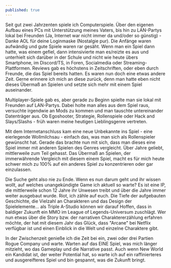 ```yaml
---
published: true
---
```

Seit gut zwei Jahrzenten spiele ich Computerspiele. Über den eigenen Aufbau eines PCs mit Unterstützung meines Vaters, bis hin zu LAN-Partys lokal bei Freunden (Ja, Internet war nicht immer da und/oder so günstig) - Danke AOL für deine Loginmaske (Nostalgie pur). Die Anfänge waren aufwändig und gute Spiele waren rar gesäht. Wenn man ein Spiel dann hatte, was einem gefiel, dann intensivierte man es/reizte es aus und unterhielt sich darüber in der Schule und nicht wie heute übers Smartphone, im Discord/TS, in Foren, Socialmedia oder Streaming-Plattformen. Reviews gab es höchstens in Zeitschriften, oder eben durch Freunde, die das Spiel bereits hatten. Es waren nun doch eine etwas andere Zeit. Gerne erinnere ich mich an diese zurück, denn man hatte eben nicht dieses Übermaß an Spielen und setzte sich mehr mit einem Spiel auseinander. 

Multiplayer-Spiele gab es, aber gerade zu Beginn spielte man sie lokal mit Freunden auf LAN-Partys. Dabei holte man alles aus dem Spiel raus, versuchte irgendwie an Mods zu kommen und man tauschte untereinander Datenträger aus. Ob Egoshooter, Strategie, Rollenspiele oder Hack and Slays/Slashs - früh waren meine heutigen Lieblingsgenre vertreten. 

Mit dem Internetanschluss kam eine neue Unbekannte ins Spiel - eine eierlegende Wollmilchsau - einfach das, was man sich als Rollenspieler gewünscht hat. Gerade das brachte nun mit sich, dass man dieses eine Spiel immer mit anderen Spielen des Genres vergleicht. Über Jahre geliebt, mittlerweile zum Teil gehasst. Das Übermaß an Spielen, der immerwährende Vergleich mit diesem einem Spiel, macht es für mich heute schwer mich zu 100% auf ein anderes Spiel zu konzentrieren oder gar einzulassen. 

Die Suche geht also nie zu Ende. Wenn es nun darum geht und ihr wissen wollt, auf welches unangekündigte Game ich aktuell so warte? Es ist eine IP, die mittlerweile schon 12 Jahre ihr Unwesen treibt und über die Jahre immer weiter ausgebaut wurde. Riot, ich zähle auf euch. Die Tiefe der aufgebauten Geschichte, die Vielzahl an Charakteren und das Design der Spielelemente... als Triple A-Studio können wir darauf Hoffen, dass in baldiger Zukunft ein MMO im League of Legends-Universum zuschlägt. Wer nun etwas über die Story bzw. der narrativen Charaktererzählung erfahren möchte, der hat mit diesem Jahr das Glück, dass "Arcane" bei Netflix verfügbar ist und einen Einblick in die Welt und einzelne Charaktere gibt.

In der Zwischenzeit genieße ich die Zeit bei ein, zwei oder drei Partien Rogue Company und warte. Warten auf das EINE Spiel, was mich länger mitzieht, wo das Gameplay und die Narrative passt. Auch wenn New World ein Kandidat ist, der weiter Potential hat, so warte ich auf ein raffinierteres und ausgereifteres Spiel und bin gespannt, was die Zukunft bringt.
